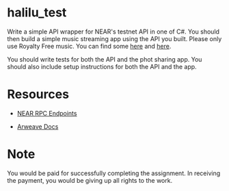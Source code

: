 # halilu_test


Write a simple API wrapper for NEAR's  testnet API in one of C#. You should then build a simple music streaming app using the API you built. Please only use Royalty Free music. You can find some [here](https://pixabay.com/music/) and [here](https://www.bensound.com/).

You should write tests for both the API and the phot sharing app. You should also include setup instructions for both the API and the app.

# Resources
- [NEAR RPC Endpoints](https://docs.near.org/docs/api/rpc)

- [Arweave Docs](https://docs.arweave.org/)

# Note 
You would be paid for successfully completing the assignment. In receiving the payment, you would be giving up all rights to the work. 
